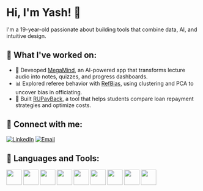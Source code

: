 # Hi, I'm Yash! 👋  
I'm a 19-year-old passionate about building tools that combine data, AI, and intuitive design.

## 📌 What I've worked on:
- 🧠 Deveoped [MegaMind](https://github.com/YOUR_USERNAME/MegaMind), an AI-powered app that transforms lecture audio into notes, quizzes, and progress dashboards.
- 📊 Explored referee behavior with [RefBias](https://github.com/YOUR_USERNAME/RefBias), using clustering and PCA to uncover bias in officiating.
- 💸 Built [RUPayBack](https://github.com/YOUR_USERNAME/RUPayBack), a tool that helps students compare loan repayment strategies and optimize costs.

## 🤝 Connect with me:
[![LinkedIn](https://img.shields.io/badge/LinkedIn-blue?logo=linkedin&logoColor=white)](https://linkedin.com/in/yash-singh-cs)
[![Email](https://img.shields.io/badge/Email-D14836?logo=gmail&logoColor=white)](mailto:ysingh1305@gmail.com)

## 🧰 Languages and Tools:

<img src="https://cdn.jsdelivr.net/gh/devicons/devicon/icons/python/python-original.svg" width="40" /> <img src="https://cdn.jsdelivr.net/gh/devicons/devicon/icons/tensorflow/tensorflow-original.svg" width="40" />
<img src="https://cdn.jsdelivr.net/gh/devicons/devicon/icons/react/react-original.svg" width="40" />
<img src="https://cdn.jsdelivr.net/gh/devicons/devicon/icons/mysql/mysql-original.svg" width="40" />
<img src="https://cdn.jsdelivr.net/gh/devicons/devicon/icons/html5/html5-original.svg" width="40" />
<img src="https://cdn.jsdelivr.net/gh/devicons/devicon/icons/css3/css3-original.svg" width="40" />
<img src="https://cdn.jsdelivr.net/gh/devicons/devicon/icons/javascript/javascript-original.svg" width="40" />
<img src="https://cdn.jsdelivr.net/gh/devicons/devicon/icons/pandas/pandas-original.svg" width="40" />
<img src="https://cdn.jsdelivr.net/gh/devicons/devicon/icons/rstudio/rstudio-original.svg" width="40" />
